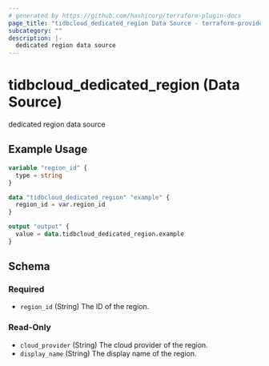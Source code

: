 ```yaml
---
# generated by https://github.com/hashicorp/terraform-plugin-docs
page_title: "tidbcloud_dedicated_region Data Source - terraform-provider-tidbcloud"
subcategory: ""
description: |-
  dedicated region data source
---
```


# tidbcloud_dedicated_region (Data Source)

dedicated region data source

## Example Usage

```terraform
variable "region_id" {
  type = string
}

data "tidbcloud_dedicated_region" "example" {
  region_id = var.region_id
}

output "output" {
  value = data.tidbcloud_dedicated_region.example
}
```

<!-- schema generated by tfplugindocs -->
## Schema

### Required

- `region_id` (String) The ID of the region.

### Read-Only

- `cloud_provider` (String) The cloud provider of the region.
- `display_name` (String) The display name of the region.
